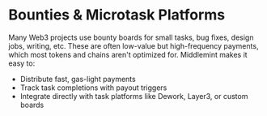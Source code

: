 # Bounties & Microtask Platforms

Many Web3 projects use bounty boards for small tasks, bug fixes, design jobs, writing, etc. These are often low-value but high-frequency payments, which most tokens and chains aren't optimized for. Middlemint makes it easy to:

* Distribute fast, gas-light payments
* Track task completions with payout triggers
* Integrate directly with task platforms like Dework, Layer3, or custom boards

